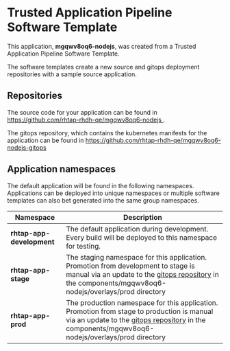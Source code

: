 # Trusted Application Pipeline Software Template

This application, **mgqwv8oq6-nodejs**, was created from a Trusted Application Pipeline Software Template.

The software templates create a new source and gitops deployment repositories with a sample source application. 

## Repositories

The source code for your application can be found in [https://github.com/rhtap-rhdh-qe/mgqwv8oq6-nodejs ](https://github.com/rhtap-rhdh-qe/mgqwv8oq6-nodejs ).
 
The gitops repository, which contains the kubernetes manifests for the application can be found in 
[https://github.com/rhtap-rhdh-qe/mgqwv8oq6-nodejs-gitops ](https://github.com/rhtap-rhdh-qe/mgqwv8oq6-nodejs-gitops ) 

## Application namespaces 

The default application will be found in the following namespaces. Applications can be deployed into unique namespaces or multiple software templates can also bet generated into the same group namespaces.  

|  Namespace   |  Description   |  
| -------- | -------- |   
| **rhtap-app-development** | The default application during development. Every build will be deployed to this namespace for testing. | 
| **rhtap-app-stage** | The staging namespace for this application. Promotion from development to stage is manual via an update to the [gitops repository](https://github.com/rhtap-rhdh-qe/mgqwv8oq6-nodejs-gitops ) in the components/mgqwv8oq6-nodejs/overlays/prod directory |  
| **rhtap-app-prod** | The production namespace for this application. Promotion from stage to production is manual via an update to the [gitops repository](https://github.com/rhtap-rhdh-qe/mgqwv8oq6-nodejs-gitops ) in the components/mgqwv8oq6-nodejs/overlays/prod directory | 